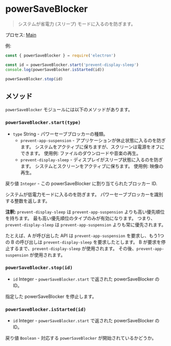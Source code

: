 # powerSaveBlocker

> システムが省電力 (スリープ) モードに入るのを防ぎます。

プロセス: [Main](../glossary.md#main-process)

例:

```javascript
const { powerSaveBlocker } = require('electron')

const id = powerSaveBlocker.start('prevent-display-sleep')
console.log(powerSaveBlocker.isStarted(id))

powerSaveBlocker.stop(id)
```

## メソッド

`powerSaveBlocker` モジュールには以下のメソッドがあります。

### `powerSaveBlocker.start(type)`

* `type` String - パワーセーブブロッカーの種類。
  * `prevent-app-suspension` - アプリケーションが休止状態に入るのを防ぎます。 システムをアクティブに保ちますが、スクリーンは電源をオフにできます。 使用例: ファイルのダウンロードや音楽の再生。
  * `prevent-display-sleep` - ディスプレイがスリープ状態に入るのを防ぎます。 システムとスクリーンをアクティブに保ちます。 使用例: 映像の再生。

戻り値 `Integer` - この powerSaveBlocker に割り当てられたブロッカー ID.

システムが低電力モードに入るのを防ぎます。 パワーセーブブロッカーを識別する整数を返します。

**注釈:** `prevent-display-sleep` は `prevent-app-suspension` よりも高い優先順位を持ちます。 最も高い優先順位のタイプのみが有効になります。 つまり、`prevent-display-sleep` は `prevent-app-suspension` よりも常に優先されます。

たとえば、A が呼び出した API は `prevent-app-suspension` を要求し、もう1つの B の呼び出しは `prevent-display-sleep` を要求したとします。 B が要求を停止するまで、`prevent-display-sleep` が使用されます。 その後、`prevent-app-suspension` が使用されます。

### `powerSaveBlocker.stop(id)`

* `id` Integer - `powerSaveBlocker.start` で返された powerSaveBlocker の ID。

指定した powerSaveBlocker を停止します。

### `powerSaveBlocker.isStarted(id)`

* `id` Integer - `powerSaveBlocker.start` で返された powerSaveBlocker の ID。

戻り値 `Boolean` - 対応する `powerSaveBlocker` が開始されているかどうか。
